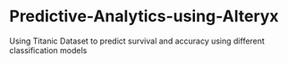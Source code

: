# Predictive-Analytics-using-Alteryx
Using Titanic Dataset to predict survival and accuracy using different classification models
